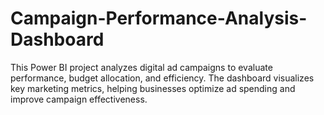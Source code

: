# Campaign-Performance-Analysis-Dashboard
This Power BI project analyzes digital ad campaigns to evaluate performance, budget allocation, and efficiency. The dashboard visualizes key marketing metrics, helping businesses optimize ad spending and improve campaign effectiveness.
